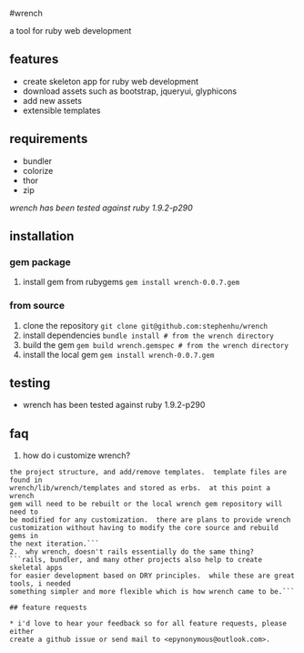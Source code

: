 #wrench

a tool for ruby web development

## features

* create skeleton app for ruby web development
* download assets such as bootstrap, jqueryui, glyphicons
* add new assets
* extensible templates

## requirements

* bundler
* colorize
* thor
* zip

*wrench has been tested against ruby 1.9.2-p290*

## installation

### gem package

1.  install gem from rubygems
```gem install wrench-0.0.7.gem```

### from source

1.  clone the repository
```git clone git@github.com:stephenhu/wrench```
2.  install dependencies
```bundle install # from the wrench directory```
3.  build the gem
```gem build wrench.gemspec # from the wrench directory```
4.  install the local gem
```gem install wrench-0.0.7.gem```

## testing

* wrench has been tested against ruby 1.9.2-p290
## faq

1.  how do i customize wrench?
```inside of the wrench/config/config.yaml file, you can add assets, customize
the project structure, and add/remove templates.  template files are found in
wrench/lib/wrench/templates and stored as erbs.  at this point a wrench
gem will need to be rebuilt or the local wrench gem repository will need to
be modified for any customization.  there are plans to provide wrench
customization without having to modify the core source and rebuild gems in
the next iteration.``` 
2.  why wrench, doesn't rails essentially do the same thing?
```rails, bundler, and many other projects also help to create skeletal apps
for easier development based on DRY principles.  while these are great tools, i needed
something simpler and more flexible which is how wrench came to be.```

## feature requests

* i'd love to hear your feedback so for all feature requests, please either
create a github issue or send mail to <epynonymous@outlook.com>.

